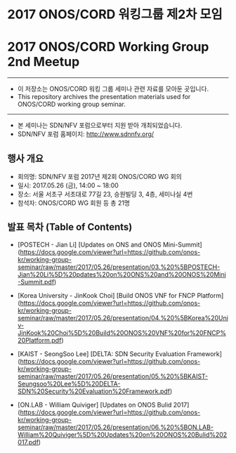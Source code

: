 # 2017 ONOS/CORD 워킹그룹 제2차 모임
# 2017 ONOS/CORD Working Group 2nd Meetup
*****************************************************************

* 이 저장소는 ONOS/CORD 워킹 그룹 세미나 관련 자료를 모아둔 곳입니다.
* This repository archives the presentation materials used for ONOS/CORD working group seminar.

*****************************************************************

* 본 세미나는 SDN/NFV 포럼으로부터 지원 받아 개최되었습니다.
* SDN/NFV 포럼 홈페이지: http://www.sdnnfv.org/

## 행사 개요
* 회의명: SDN/NFV 포럼 2017년 제2회 ONOS/CORD WG 회의
* 일시: 2017.05.26 (금), 14:00 ~ 18:00
* 장소: 서울 서초구 서초대로 77길 23, 승원빌딩 3, 4층, 세미나실 4번
* 참석자: ONOS/CORD WG 회원 등 총 21명

## 발표 목차 (Table of Contents)

* [POSTECH - Jian Li] [Updates on ONS and ONOS Mini-Summit] (https://docs.google.com/viewer?url=https://github.com/onos-kr/working-group-seminar/raw/master/2017/05.26/presentation/03.%20%5BPOSTECH-Jian%20Li%5D%20pdates%20on%20ONS%20and%20ONOS%20Mini-Summit.pdf)

* [Korea University - JinKook Choi] [Build ONOS VNF for FNCP Platform] (https://docs.google.com/viewer?url=https://github.com/onos-kr/working-group-seminar/raw/master/2017/05.26/presentation/04.%20%5BKorea%20Univ-JinKook%20Choi%5D%20Build%20ONOS%20VNF%20for%20FNCP%20Platform.pdf)

* [KAIST - SeongSoo Lee] [DELTA: SDN Security Evaluation Framework] (https://docs.google.com/viewer?url=https://github.com/onos-kr/working-group-seminar/raw/master/2017/05.26/presentation/05.%20%5BKAIST-Seungsoo%20Lee%5D%20DELTA-SDN%20Security%20Evaluation%20Framework.pdf)

* [ON.LAB - William Quiviger] [Updates on ONOS Bulid 2017] (https://docs.google.com/viewer?url=https://github.com/onos-kr/working-group-seminar/raw/master/2017/05.26/presentation/06.%20%5BON.LAB-William%20Quiviger%5D%20Updates%20on%20ONOS%20Bulid%202017.pdf)
